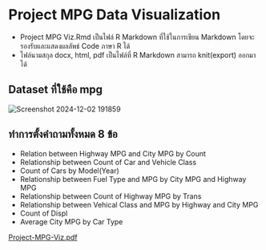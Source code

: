 # Project MPG Data Visualization 

- Project MPG Viz.Rmd เป็นไฟล์ R Markdown ที่ใช้ในการเขียน Markdown โดยจะรองรับและแสดงผลลัพธ์ Code ภาษา R ได้
- ไฟล์นามสกุล docx, html, pdf เป็นไฟล์ที่ R Markdown สามารถ knit(export) ออกมาได้

## Dataset ที่ใช้คือ mpg
![Screenshot 2024-12-02 191859](https://github.com/user-attachments/assets/02071f94-8589-4dfb-b52f-fadabec556c9)

## ทำการตั้งคำถามทั้งหมด 8 ข้อ
- Relation between Highway MPG and City MPG by Count
- Relationship between Count of Car and Vehicle Class
- Count of Cars by Model(Year)
- Relationship between Fuel Type and MPG by City MPG and Highway MPG
- Relationship between Count of Highway MPG by Trans
- Relationship between Vehical Class and MPG by Highway and City MPG
- Count of Displ
- Average City MPG by Car Type

[Project-MPG-Viz.pdf](https://github.com/user-attachments/files/17977811/Project-MPG-Viz.pdf)
